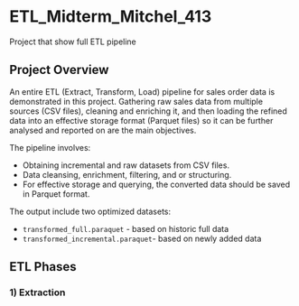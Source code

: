 # ETL_Midterm_Mitchel_413
Project that show full ETL pipeline

## Project Overview
An entire ETL (Extract, Transform, Load) pipeline for sales order data is demonstrated in this project.  Gathering raw sales data from multiple sources (CSV files), cleaning and enriching it, and then loading the refined data into an effective storage format (Parquet files) so it can be further analysed and reported on are the main objectives.

The pipeline involves:
- Obtaining incremental and raw datasets from CSV files.
-  Data cleansing, enrichment, filtering, and or structuring.
- For effective storage and querying, the converted data should be saved in Parquet format.

The output include two optimized datasets:
- `transformed_full.paraquet` - based on historic full data
- `transformed_incremental.paraquet`- based on newly added data

## ETL Phases
### 1) Extraction